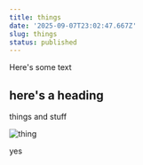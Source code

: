 ```yaml
---
title: things
date: '2025-09-07T23:02:47.667Z'
slug: things
status: published
---
```

Here's some text

## here's a heading

things and stuff

<img src="/uploads/1757286136158-541242582_1485971422544760_5373389682042247923_n.jpg" alt="thing">

yes
